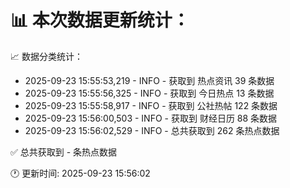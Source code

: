 📊 本次数据更新统计：
==========================

📈 数据分类统计：
- 2025-09-23 15:55:53,219 - INFO - 获取到 热点资讯 39 条数据
- 2025-09-23 15:55:56,325 - INFO - 获取到 今日热点 13 条数据
- 2025-09-23 15:55:58,917 - INFO - 获取到 公社热帖 122 条数据
- 2025-09-23 15:56:00,503 - INFO - 获取到 财经日历 88 条数据
- 2025-09-23 15:56:02,529 - INFO - 总共获取到 262 条热点数据

✅ 总共获取到 - 条热点数据

🕐 更新时间: 2025-09-23 15:56:02
